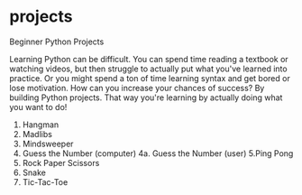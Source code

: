 # projects

Beginner Python Projects

Learning Python can be difficult. You can spend time reading a textbook or watching videos, but then struggle to actually put what you've learned into practice. Or you might spend a ton of time learning syntax and get bored or lose motivation.
How can you increase your chances of success? By building Python projects. That way you're learning by actually doing what you want to do!

1. Hangman
2. Madlibs
3. Mindsweeper
4. Guess the Number (computer)
   4a. Guess the Number (user)
   5.Ping Pong
5. Rock Paper Scissors
6. Snake
7. Tic-Tac-Toe
